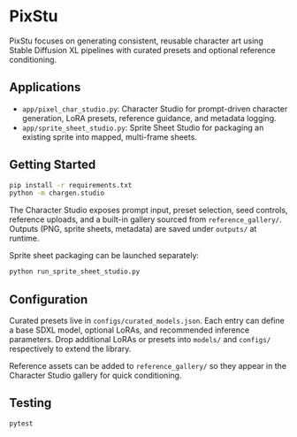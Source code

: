 # PixStu

PixStu focuses on generating consistent, reusable character art using Stable Diffusion XL pipelines with curated presets and optional reference conditioning.

## Applications

- `app/pixel_char_studio.py`: Character Studio for prompt-driven character generation, LoRA presets, reference guidance, and metadata logging.
- `app/sprite_sheet_studio.py`: Sprite Sheet Studio for packaging an existing sprite into mapped, multi-frame sheets.

## Getting Started

```bash
pip install -r requirements.txt
python -m chargen.studio
```

The Character Studio exposes prompt input, preset selection, seed controls, reference uploads, and a built-in gallery sourced from `reference_gallery/`. Outputs (PNG, sprite sheets, metadata) are saved under `outputs/` at runtime.

Sprite sheet packaging can be launched separately:

```bash
python run_sprite_sheet_studio.py
```

## Configuration

Curated presets live in `configs/curated_models.json`. Each entry can define a base SDXL model, optional LoRAs, and recommended inference parameters. Drop additional LoRAs or presets into `models/` and `configs/` respectively to extend the library.

Reference assets can be added to `reference_gallery/` so they appear in the Character Studio gallery for quick conditioning.

## Testing

```bash
pytest
```
